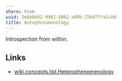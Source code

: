 ```yaml
---
share: true
uuid: 3ebbb692-9961-40b2-a99b-256d7ffa1cb6
title: Autophenomenology
---
```

Introspection from within.

## Links

* [wiki.concepts.list.Heterophenomenology](/undefined)